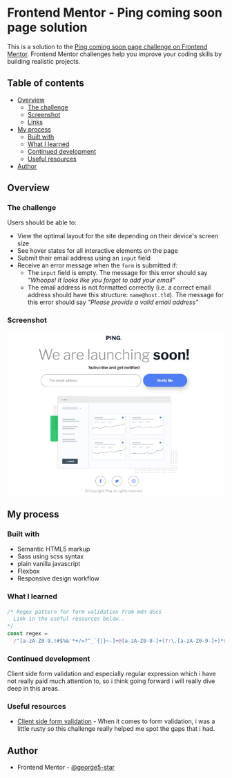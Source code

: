 # Frontend Mentor - Ping coming soon page solution

This is a solution to the [Ping coming soon page challenge on Frontend Mentor](https://www.frontendmentor.io/challenges/ping-single-column-coming-soon-page-5cadd051fec04111f7b848da). Frontend Mentor challenges help you improve your coding skills by building realistic projects.

## Table of contents

- [Overview](#overview)
  - [The challenge](#the-challenge)
  - [Screenshot](#screenshot)
  - [Links](#links)
- [My process](#my-process)
  - [Built with](#built-with)
  - [What I learned](#what-i-learned)
  - [Continued development](#continued-development)
  - [Useful resources](#useful-resources)
- [Author](#author)

## Overview

### The challenge

Users should be able to:

- View the optimal layout for the site depending on their device's screen size
- See hover states for all interactive elements on the page
- Submit their email address using an `input` field
- Receive an error message when the `form` is submitted if:
  - The `input` field is empty. The message for this error should say _"Whoops! It looks like you forgot to add your email"_
  - The email address is not formatted correctly (i.e. a correct email address should have this structure: `name@host.tld`). The message for this error should say _"Please provide a valid email address"_

### Screenshot

![Screenshot of my project](./src/images/project-screenshot.png)

## My process

### Built with

- Semantic HTML5 markup
- Sass using scss syntax
- plain vanilla javascript
- Flexbox
- Responsive design workflow

### What I learned

```js
/* Regex pattern for form validation from mdn docs
  Link in the useful resources below..
*/
const regex =
  /^[a-zA-Z0-9.!#$%&'*+/=?^_`{|}~-]+@[a-zA-Z0-9-]+(?:\.[a-zA-Z0-9-]+)*$/;
```

### Continued development

Client side form validation and especially regular expression which i have not really paid much attention to, so i think going forward i will really dive deep in this areas.

### Useful resources

- [Client side form validation](https://developer.mozilla.org/en-US/docs/Learn/Forms/Form_validation) - When it comes to form validation, i was a little rusty so this challenge really helped me spot the gaps that i had.

## Author

- Frontend Mentor - [@george5-star](https://www.frontendmentor.io/profile/george5-star)
